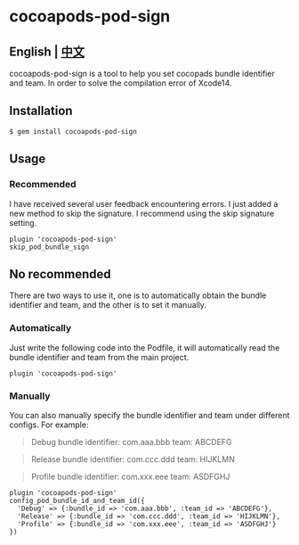# cocoapods-pod-sign

## English | [中文](https://www.jianshu.com/p/58d3202411c0)

cocoapods-pod-sign is a tool to help you set cocopads bundle identifier and team. In order to solve the compilation error of Xcode14.

## Installation

    $ gem install cocoapods-pod-sign

## Usage

### Recommended

I have received several user feedback encountering errors. I just added a new method to skip the signature. I recommend using the skip signature setting.

```
plugin 'cocoapods-pod-sign'
skip_pod_bundle_sign
```

## No recommended

There are two ways to use it, one is to automatically obtain the bundle identifier and team, and the other is to set it manually.

### Automatically

Just write the following code into the Podfile, it will automatically read the bundle identifier and team from the main project.

    plugin 'cocoapods-pod-sign'

### Manually

You can also manually specify the bundle identifier and team under different configs. For example:

> Debug
bundle identifier: com.aaa.bbb
team: ABCDEFG

> Release
bundle identifier: com.ccc.ddd
team: HIJKLMN

> Profile
bundle identifier: com.xxx.eee
team: ASDFGHJ



```
plugin 'cocoapods-pod-sign'
config_pod_bundle_id_and_team_id({
  'Debug' => {:bundle_id => 'com.aaa.bbb', :team_id => 'ABCDEFG'},
  'Release' => {:bundle_id => 'com.ccc.ddd', :team_id => 'HIJKLMN'},
  'Profile' => {:bundle_id => 'com.xxx.eee', :team_id => 'ASDFGHJ'}
})
```

